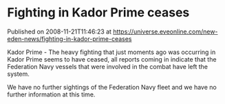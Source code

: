 # Fighting in Kador Prime ceases
Published on 2008-11-21T11:46:23 at https://universe.eveonline.com/new-eden-news/fighting-in-kador-prime-ceases

Kador Prime - The heavy fighting that just moments ago was occurring in Kador Prime seems to have ceased, all reports coming in indicate that the Federation Navy vessels that were involved in the combat have left the system.

We have no further sightings of the Federation Navy fleet and we have no further information at this time.
